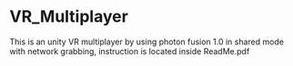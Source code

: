 # VR_Multiplayer
This is an unity VR multiplayer by using photon fusion 1.0 in shared mode with network grabbing, instruction is located inside ReadMe.pdf
